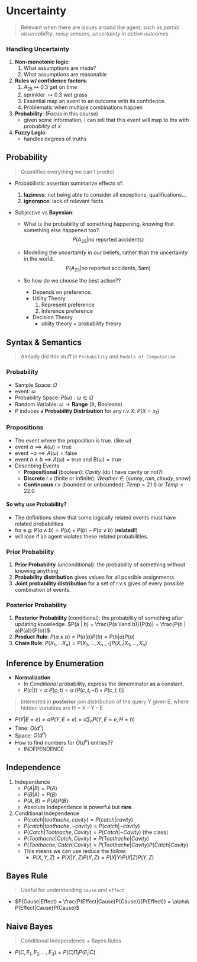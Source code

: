 # Uncertainty
> Relevant when there are issues around the agent; such as *partial observability*, *noisy sensors*, *uncertainty in action outcomes*
### Handling Uncertainty

1. **Non-monotonic logic**:
   1. What assumptions are made?
   2. What assumptions are reasonable
2. **Rules w/ confidence factors**:
   1. $A_{25} \mapsto 0.3$ get on time
   2. sprinkler $\mapsto 0.3$ wet grass
   3. Essential map an event to an outcome with its confidence.
   4. Problematic when multiple combinations happen
3. **Probability**: (Focus in this course)
   - given some information, I can tell that this event will map to ths with *probability* of $x$
4. **Fuzzy Logic**:
   - handles degrees of truths

## Probability
> Quantifies everything we can't predict
- Probabilistic assertion summarize effects of:
    1. **laziness**: not being able to consider all exceptions, qualifications...
    2. **ignorance**: lack of relevant facts

- Subjective vs **Bayesian**:
  - What is the probability of something happening, knowing that something else happened too?
  $$P(A_{25}|\text{no reported accidents})$$
  - Modelling the *uncertainty* in our beliefs, rather than the uncertainty in the world.  
  $$P(A_{25}|\text{no reported accidents, 5am})$$

  - So how do we choose the best action??
    - Depends on preference.
    - Utility Theory
      1. Represent preference
      2. Inference preference
    - Decision Theory
      - utility theory + probability theory

## Syntax & Semantics
> Already did this stuff in `Probability` and `Models of Computation`
### Probability
  - Sample Space: $\Omega$
  - event: $\omega$
  - Probability Space: $P(\omega) :  \omega \in \Omega$
  - Random Variable: $\omega \rightarrow \mathbf{Range}$ ($\mathbb{R}$, Booleans)
  - $P$ induces a **Probability Distribution** for any r.v $X$: $P(X = x_1)$
### Propositions
  - The event where the proposition is true. (like $\omega$)
  - event $a \implies A(\omega) = \text{true}$ 
  - event $\neg a \implies A(\omega) = \text{false}$ 
  - event $a \land b  \implies A(\omega) = \text{true } \text{and } B(\omega) = \text{true}$ 
  - Describing Events
    - **Propositional** (boolean): $Cavity$ (do I have cavity or not?)
    - **Discrete** r.v (finite or infinite): $Weather \in \{sunny, rain, cloudy, snow\}$
    - **Continuous** r.v (bounded or unbounded): $Temp = 21.6$ or $Temp < 22.0$

#### So why use **Probability**?
- The definitions show that some logically related events must have related probabilities
- for e.g: $P(a \land b) = P(a) + P(b) - P(a \lor b)$ (**related!**)
- will lose if an agent violates these related probabilities. 

### Prior Probability
1. **Prior Probability** (unconditional): the probability of something without knowing anything
2. **Probability distribution** gives values for all possible assignments
3. **Joint probability distribution** for a set of r.v.s gives of every possible combination of events. 
   
### Posterior Probability
1. **Posterior Probability** (conditional): the probability of something after updating knowledge.
   $P(a | b) = \frac{P(a \land b)}{P(b)} = \frac{P(b | a)P(a)}{P(b)}$
2. **Product Rule**: $P(a \land b) = P(a | b)P(b) = P(b|a)P(a)$
3. **Chain Rule**: $P(X_1, ... X_n) = P(X_1, ..., X_{n-1}) P(X_n | X_1, ..., X_n)$

## Inference by Enumeration
- **Normalization**
  - In *Conditional* probability, express the denominator as a constant.
  - $P(c|t) = \alpha\ P(c,t) = \alpha\ [P(c,t, \neg I) + P(c,t, I)]$
> Interested in **posterior** join distribution of the query Y given E, where hidden variables are H = X - Y - E
- $P(Y|E=e) = \alpha P(Y,E=e) = \alpha \sum_{h}P(Y, E = e, H = h)$
- Time: $O(d^n)$
- Space: $O(d^n)$
- How to find numbers for $O(d^n)$ entries??
  - INDEPENDENCE

## Independence
1. Independence 
   - $P(A|B) = P(A)$
   - $P(B|A) = P(B)$
   - $P(A,B) = P(A)P(B)$
   - Absolute Independence is powerful but **rare**. 
2. Conditional Independence
   - $P(catch|toothache, cavity) = P(catch|cavity)$
   - $P(catch|toothache, \neg cavity) = P(catch|\neg cavity)$
   - $P(Catch|Toothache, Cavity) = P(Catch|\neg Cavity)$ (the class)
   - $P(Toothache|Catch, Cavity) = P(Toothache|Cavity)$
   - $P(Toothache, Catch | Cavity) = P(Toothache|Cavity)P(Catch|Cavity)$
   - This means we can use reduce the follow:
     - $P(X, Y, Z) = P(X| Y, Z)P(Y, Z) = P(X | Y)P(X | Z)P(Y, Z)$

## Bayes Rule
> Useful for understanding `cause` and `effect`
- $P(Cause|Effect) = \frac{P(Effect|Cause)P(Cause)}{P(Effect)} = \alpha\ P(Effect|Cause)P(Cause)$

## Naive Bayes
> Conditional Independence + Bayes Rules
- $P(C, E_1, E_2, ..., E_3) = P(C) \prod_i P(E_i|C)$
  
 